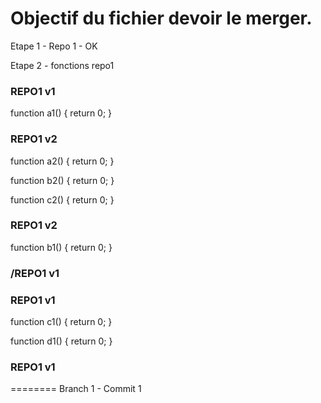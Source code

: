 # Objectif du fichier devoir le merger.

Etape 1 - Repo 1 - OK

Etape 2 - fonctions repo1 
### REPO1 v1
function a1() {
	return 0;
}

### REPO1 v2
function a2() {
	return 0;
}


function b2() {
	return 0;
}

function c2() {
	return 0;
}
### REPO1 v2

function b1() {
	return 0;
}
### /REPO1 v1



### REPO1 v1
function c1() {
	return 0;
}

function d1() {
	return 0;
}
### REPO1 v1


========
Branch 1 - Commit 1